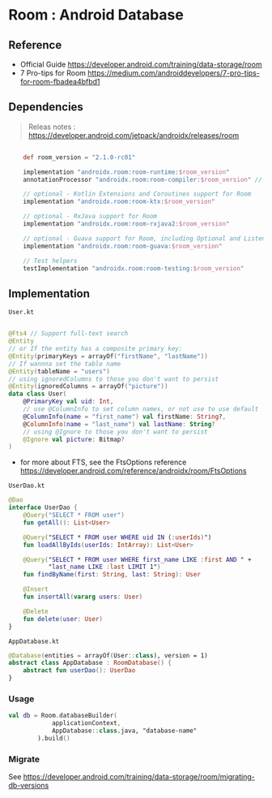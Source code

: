 # Room : Android Database

## Reference

- Official  Guide <https://developer.android.com/training/data-storage/room>
- 7 Pro-tips for Room <https://medium.com/androiddevelopers/7-pro-tips-for-room-fbadea4bfbd1>

## Dependencies

> Releas notes : <https://developer.android.com/jetpack/androidx/releases/room>

``` gradle

    def room_version = "2.1.0-rc01"

    implementation "androidx.room:room-runtime:$room_version"
    annotationProcessor "androidx.room:room-compiler:$room_version" // For Kotlin use kapt instead of annotationProcessor

    // optional - Kotlin Extensions and Coroutines support for Room
    implementation "androidx.room:room-ktx:$room_version"

    // optional - RxJava support for Room
    implementation "androidx.room:room-rxjava2:$room_version"

    // optional - Guava support for Room, including Optional and ListenableFuture
    implementation "androidx.room:room-guava:$room_version"

    // Test helpers
    testImplementation "androidx.room:room-testing:$room_version"

```

## Implementation

`User.kt`

``` kotlin

@Fts4 // Support full-text search
@Entity
// or If the entity has a composite primary key:
@Entity(primaryKeys = arrayOf("firstName", "lastName"))
// If wannna set the table name
@Entity(tableName = "users")
// using ignoredColumns to those you don't want to persist
@Entity(ignoredColumns = arrayOf("picture"))
data class User(
    @PrimaryKey val uid: Int,
    // use @ColumnInfo to set column names, or not use to use default
    @ColumnInfo(name = "first_name") val firstName: String?,
    @ColumnInfo(name = "last_name") val lastName: String?
    // using @Ignore to those you don't want to persist
    @Ignore val picture: Bitmap?
)
```

- for more about FTS, see the FtsOptions reference <https://developer.android.com/reference/androidx/room/FtsOptions>

`UserDao.kt`

```kotlin
@Dao
interface UserDao {
    @Query("SELECT * FROM user")
    fun getAll(): List<User>

    @Query("SELECT * FROM user WHERE uid IN (:userIds)")
    fun loadAllByIds(userIds: IntArray): List<User>

    @Query("SELECT * FROM user WHERE first_name LIKE :first AND " +
           "last_name LIKE :last LIMIT 1")
    fun findByName(first: String, last: String): User

    @Insert
    fun insertAll(vararg users: User)

    @Delete
    fun delete(user: User)
}
```

`AppDatabase.kt`

``` kotlin
@Database(entities = arrayOf(User::class), version = 1)
abstract class AppDatabase : RoomDatabase() {
    abstract fun userDao(): UserDao
}
```

### Usage

``` kotlin
val db = Room.databaseBuilder(
            applicationContext,
            AppDatabase::class.java, "database-name"
        ).build()
```

### Migrate

See <https://developer.android.com/training/data-storage/room/migrating-db-versions>
